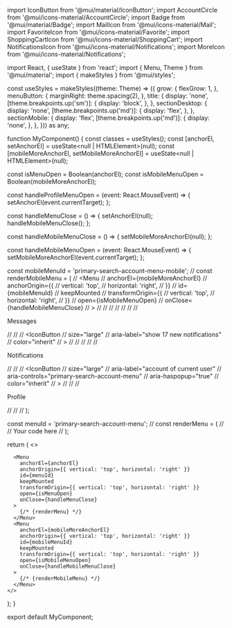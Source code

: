 import IconButton from '@mui/material/IconButton';
import AccountCircle from '@mui/icons-material/AccountCircle';
import Badge from '@mui/material/Badge';
import MailIcon from '@mui/icons-material/Mail';
import FavoriteIcon from '@mui/icons-material/Favorite';
import ShoppingCartIcon from '@mui/icons-material/ShoppingCart';
import NotificationsIcon from '@mui/icons-material/Notifications';
import MoreIcon from '@mui/icons-material/Notifications';

import React, { useState } from 'react';
import { Menu, Theme } from '@mui/material';
import { makeStyles } from '@mui/styles';

const useStyles = makeStyles((theme: Theme) => ({
  grow: {
    flexGrow: 1,
  },
  menuButton: {
    marginRight: theme.spacing(2),
  },
  title: {
    display: 'none',
    [theme.breakpoints.up('sm')]: {
      display: 'block',
    },
  },
  sectionDesktop: {
    display: 'none',
    [theme.breakpoints.up('md')]: {
      display: 'flex',
    },
  },
  sectionMobile: {
    display: 'flex',
    [theme.breakpoints.up('md')]: {
      display: 'none',
    },
  },
})) as any;

function MyComponent() {
  const classes = useStyles();
  const [anchorEl, setAnchorEl] = useState<null | HTMLElement>(null);
  const [mobileMoreAnchorEl, setMobileMoreAnchorEl] = useState<null | HTMLElement>(null);

  const isMenuOpen = Boolean(anchorEl);
  const isMobileMenuOpen = Boolean(mobileMoreAnchorEl);

  const handleProfileMenuOpen = (event: React.MouseEvent<HTMLElement>) => {
    setAnchorEl(event.currentTarget);
  };

  const handleMenuClose = () => {
    setAnchorEl(null);
    handleMobileMenuClose();
  };

  const handleMobileMenuClose = () => {
    setMobileMoreAnchorEl(null);
  };

  const handleMobileMenuOpen = (event: React.MouseEvent<HTMLElement>) => {
    setMobileMoreAnchorEl(event.currentTarget);
  };

  const mobileMenuId = 'primary-search-account-menu-mobile';
  // const renderMobileMenu = (
  //   <Menu
  //     anchorEl={mobileMoreAnchorEl}
  //     anchorOrigin={{
  //       vertical: 'top',
  //       horizontal: 'right',
  //     }}
  //     id={mobileMenuId}
  //     keepMounted
  //     transformOrigin={{
  //       vertical: 'top',
  //       horizontal: 'right',
  //     }}
  //     open={isMobileMenuOpen}
  //     onClose={handleMobileMenuClose}
  //   >
  //     <MenuItem>
  //       <IconButton size="large" aria-label="show 4 new mails" color="inherit">
  //         <Badge badgeContent={4} color="error">
  //           <MailIcon />
  //         </Badge>
  //       </IconButton>
  //       <p>Messages</p>
  //     </MenuItem>
  //     <MenuItem>
  //       <IconButton
  //         size="large"
  //         aria-label="show 17 new notifications"
  //         color="inherit"
  //       >
  //         <Badge badgeContent={17} color="error">
  //           <NotificationsIcon />
  //         </Badge>
  //       </IconButton>
  //       <p>Notifications</p>
  //     </MenuItem>
  //     <MenuItem onClick={handleProfileMenuOpen}>
  //       <IconButton
  //         size="large"
  //         aria-label="account of current user"
  //         aria-controls="primary-search-account-menu"
  //         aria-haspopup="true"
  //         color="inherit"
  //       >
  //         <AccountCircle />
  //       </IconButton>
  //       <p>Profile</p>
  //     </MenuItem>
  //   </Menu>
  // );

  const menuId = 'primary-search-account-menu';
  // const renderMenu = (
  //   // Your code here
  //   );

  return (
    <>
      <IconButton
        size="large"
        edge="end"
        aria-label="account of current user"
        aria-controls={menuId}
        aria-haspopup="true"
        onClick={handleProfileMenuOpen}
        color="inherit"
      >
        <AccountCircle />
      </IconButton>
      <IconButton size="large" aria-label="show 2 new mails" color="inherit">
        <Badge badgeContent={4} color="error">
          <MailIcon />
        </Badge>
      </IconButton>
      <IconButton size="large" aria-label="show 2 new mails" color="inherit">
        <FavoriteIcon />
      </IconButton>
      <IconButton size="large" aria-label="show 0 items" color="inherit">
        <Badge badgeContent={1} color="error">
          <ShoppingCartIcon />
        </Badge>
      </IconButton>
      <IconButton
        size="large"
        aria-label="show 17 new notifications"
        color="inherit"
      >
        <Badge badgeContent={17} color="error">
          <NotificationsIcon />
        </Badge>
      </IconButton>
      <IconButton
        size="large"
        edge="end"
        aria-label="account of current user"
        aria-controls={mobileMenuId}
        aria-haspopup="true"
        onClick={handleMobileMenuOpen}
        color="inherit"
      >
        <MoreIcon />
      </IconButton>

      <Menu
        anchorEl={anchorEl}
        anchorOrigin={{ vertical: 'top', horizontal: 'right' }}
        id={menuId}
        keepMounted
        transformOrigin={{ vertical: 'top', horizontal: 'right' }}
        open={isMenuOpen}
        onClose={handleMenuClose}
      >
        {/* {renderMenu} */}
      </Menu>
      <Menu
        anchorEl={mobileMoreAnchorEl}
        anchorOrigin={{ vertical: 'top', horizontal: 'right' }}
        id={mobileMenuId}
        keepMounted
        transformOrigin={{ vertical: 'top', horizontal: 'right' }}
        open={isMobileMenuOpen}
        onClose={handleMobileMenuClose}
      >
        {/* {renderMobileMenu} */}
      </Menu>
    </>
  );
}

export default MyComponent;